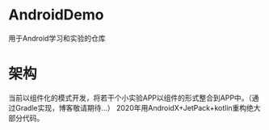 # AndroidDemo
用于Android学习和实验的仓库

# 架构
当前以组件化的模式开发，将若干个小实验APP以组件的形式整合到APP中。（通过Gradle实现，博客敬请期待...）
2020年用AndroidX+JetPack+kotlin重构绝大部分代码。
